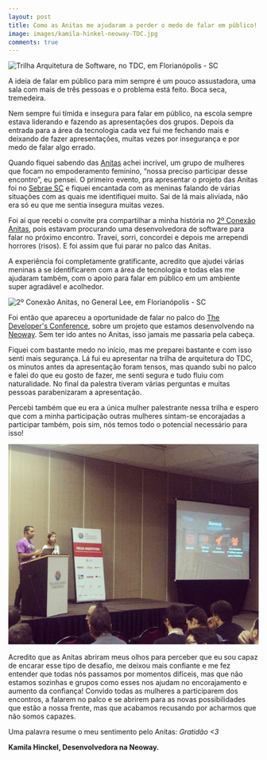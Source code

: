 ```yaml
---
layout: post
title: Como as Anitas me ajudaram a perder o medo de falar em público!
image: images/kamila-hinkel-neoway-TDC.jpg
comments: true
---
```


![Trilha Arquitetura de Software, no TDC, em Florianópolis - SC](/images/kamila-hinkel-TDC.jpg "Trilha Arquitetura de Software, no TDC, em Florianópolis")


A ideia de falar em público para mim sempre é um pouco assustadora, uma sala com mais de três pessoas e o problema está feito. Boca seca, tremedeira.

Nem sempre fui tímida e insegura para falar em público, na escola sempre estava liderando e fazendo as apresentações dos grupos. Depois da entrada para a área da tecnologia cada vez fui me fechando mais e deixando de fazer apresentações, muitas vezes por insegurança e por medo de falar algo errado.



<!--resumo-->


Quando fiquei sabendo das [Anitas](http://anitas.com.br) achei incrível, um grupo de mulheres que focam no empoderamento feminino, “nossa preciso participar desse encontro”, eu pensei. O primeiro evento, pra apresentar o projeto das Anitas foi no [Sebrae SC](http://http://www.sebrae.com.br/sites/PortalSebrae/ufs/sc?codUf=25) e fiquei encantada com as meninas falando de várias situações com as quais me identifiquei muito. Sai de lá mais aliviada, não era só eu que me sentia insegura muitas vezes.

Foi aí que recebi o convite pra compartilhar a minha história no [2º Conexão Anitas](https://www.facebook.com/AnitasFloripa/photos/?tab=album&album_id=1530014247291163), pois estavam procurando uma desenvolvedora de software para falar no próximo encontro. Travei, sorri, concordei e depois me arrependi horrores (risos). E foi assim que fui parar no palco das Anitas.

A experiência foi completamente gratificante, acredito que ajudei várias meninas a se identificarem com a área de tecnologia e todas elas me ajudaram também, com o apoio para falar em público em um ambiente super agradável e acolhedor.


![2º Conexão Anitas, no General Lee, em Florianópolis - SC
](/images/2-Conexao-Anitas-General-Lee-Florianopolis-SC.jpg "2º Conexão Anitas, no General Lee, em Florianópolis - SC
")


Foi então que apareceu a oportunidade de falar no palco do [The Developer's Conference](https://www.facebook.com/TheDevelopersConference/photos/?tab=album&album_id=1101546319905745), sobre um projeto que estamos desenvolvendo na [Neoway](http://www.neoway.com.br/). Sem ter ido antes no Anitas, isso jamais me passaria pela cabeça. 

Fiquei com bastante medo no início, mas me preparei bastante e com isso senti mais segurança. Lá fui eu apresentar na trilha de arquitetura do TDC, os minutos antes da apresentação foram tensos, mas quando subi no palco e falei do que eu gosto de fazer, me senti segura e tudo fluiu com naturalidade. No final da palestra tiveram várias perguntas e muitas pessoas parabenizaram a apresentação. 

Percebi também que eu era a única mulher palestrante nessa trilha e espero que com a minha participação outras mulheres sintam-se encorajadas a participar também, pois sim, nós temos todo o potencial necessário para isso!


![Trilha Arquitetura de Software, no TDC, em Florianópolis - SC](/images/kamila-hinkel-neoway-TDC.jpg "Trilha Arquitetura de Software, no TDC, em Florianópolis")


Acredito que as Anitas abriram meus olhos para perceber que eu sou capaz de encarar esse tipo de desafio, me deixou mais confiante e me fez entender que todas nós passamos por momentos difíceis, mas que não estamos sozinhas e grupos como esses nos ajudam no encorajamento e aumento da confiança!
Convido  todas as mulheres a participarem dos encontros, a falarem no palco e se abrirem para as novas possibilidades que estão a nossa frente, mas que acabamos recusando por acharmos que não somos capazes.

Uma palavra resume o meu sentimento pelo Anitas: *Gratidão <3*

**Kamila Hinckel, Desenvolvedora na Neoway.**
